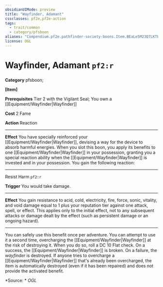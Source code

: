 ```yaml
---
obsidianUIMode: preview
title: "Wayfinder, Adamant"
cssclasses: pf2e,pf2e-action
tags:
  - trait/common
  - category/pfsboon
aliases: "Compendium.pf2e.pathfinder-society-boons.Item.BEaLe5M23Q7LKTLL"
license: OGL
---
```

# Wayfinder, Adamant `pf2:r`

### 

**Category** pfsboon; 




**\[Item\]**

**Prerequisites** Tier 2 with the Vigilant Seal; You own a [[Equipment/Wayfinder|Wayfinder]]

**Cost** 2 Fame

**Action** Reaction

* * *

**Effect** You have specially reinforced your [[Equipment/Wayfinder|Wayfinder]], devising a way for the device to absorb harmful energies. When you slot this boon, you apply its benefits to one [[Equipment/Wayfinder|Wayfinder]] in your possession, granting you a special reaction ability when the [[Equipment/Wayfinder|Wayfinder]] is invested and in your possession. You gain the following reaction:

* * *

Resist Harm `pf2:r`

**Trigger** You would take damage.

* * *

**Effect** You gain resistance to acid, cold, electricity, fire, force, sonic, vitality, and void damage equal to 1 plus your reputation tier against one attack, spell, or effect. This applies only to the initial effect, not to any subsequent attacks or damage dealt by the effect (such as persistent damage or an ongoing hazard).

* * *

You can safely use this benefit once per adventure. You can attempt to use it a second time, overcharging the [[Equipment/Wayfinder|Wayfinder]] at the risk of destroying it. When you do so, roll a DC 10 Flat check. On a success, the [[Equipment/Wayfinder|Wayfinder]] is broken. On a failure, the _wayfinder_ is destroyed. If anyone tries to overcharge a [[Equipment/Wayfinder|Wayfinder]] that's already been overcharged, the item is automatically destroyed (even if it has been repaired) and does not provide the activated benefit.

*Source: *
*OGL*